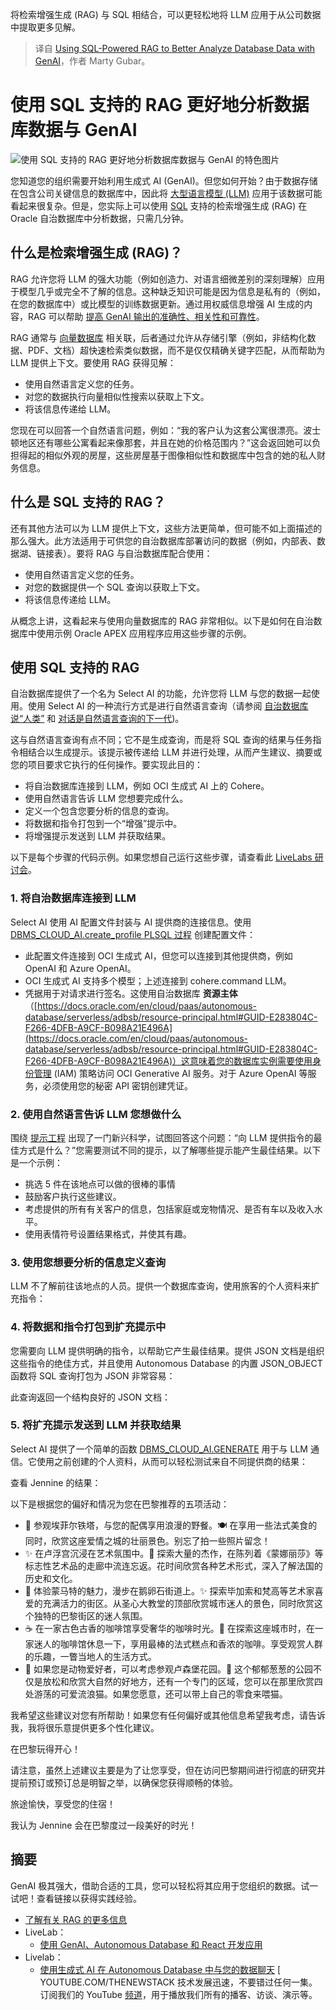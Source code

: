 
<!--
title: 使用 SQL 驱动的 RAG，通过 GenAI 更好地分析数据库数据
cover: https://cdn.thenewstack.io/media/2024/04/fe2bcf3a-paris-je-taime.jpeg
-->

将检索增强生成 (RAG) 与 SQL 相结合，可以更轻松地将 LLM 应用于从公司数据中提取更多见解。

> 译自 [Using SQL-Powered RAG to Better Analyze Database Data with GenAI](https://thenewstack.io/using-sql-powered-rag-to-better-analyze-database-data-with-genai/)，作者 Marty Gubar。


# 使用 SQL 支持的 RAG 更好地分析数据库数据与 GenAI

![使用 SQL 支持的 RAG 更好地分析数据库数据与 GenAI 的特色图片](https://cdn.thenewstack.io/media/2024/04/fe2bcf3a-paris-je-taime-1024x576.jpeg)

您知道您的组织需要开始利用生成式 AI (GenAI)。但您如何开始？由于数据存储在包含公司关键信息的数据库中，因此将 [大型语言模型 (LLM)](https://thenewstack.io/llm/) 应用于该数据可能看起来很复杂。但是，您实际上可以使用 [SQL](https://thenewstack.io/how-to-write-sql-queries/) 支持的检索增强生成 (RAG) 在 Oracle 自治数据库中分析数据，只需几分钟。

## 什么是检索增强生成 (RAG)？

RAG 允许您将 LLM 的强大功能（例如创造力、对语言细微差别的深刻理解）应用于模型几乎或完全不了解的信息。这种缺乏知识可能是因为信息是私有的（例如，在您的数据库中）或比模型的训练数据更新。通过用权威信息增强 AI 生成的内容，RAG 可以帮助 [提高 GenAI 输出的准确性、相关性和可靠性](https://thenewstack.io/retrieval-augmented-generation-for-llms/)。

RAG 通常与 [向量数据库](https://thenewstack.io/vector-databases-where-geometry-meets-machine-learning/) 相关联，后者通过允许从存储引擎（例如，非结构化数据、PDF、文档）超快速检索类似数据，而不是仅仅精确关键字匹配，从而帮助为 LLM 提供上下文。要使用 RAG 获得见解：

- 使用自然语言定义您的任务。
- 对您的数据执行向量相似性搜索以获取上下文。
- 将该信息传递给 LLM。

您现在可以回答一个自然语言问题，例如：“我的客户认为这套公寓很漂亮。波士顿地区还有哪些公寓看起来像那套，并且在她的价格范围内？”这会返回她可以负担得起的相似外观的房屋，这些房屋基于图像相似性和数据库中包含的她的私人财务信息。

## 什么是 SQL 支持的 RAG？

还有其他方法可以为 LLM 提供上下文，这些方法更简单，但可能不如上面描述的那么强大。此方法适用于可供您的自治数据库部署访问的数据（例如，内部表、数据湖、链接表）。要将 RAG 与自治数据库配合使用：

- 使用自然语言定义您的任务。
- 对您的数据提供一个 SQL 查询以获取上下文。
- 将该信息传递给 LLM。

从概念上讲，这看起来与使用向量数据库的 RAG 非常相似。以下是如何在自治数据库中使用示例 Oracle APEX 应用程序应用这些步骤的示例。

## 使用 SQL 支持的 RAG

自治数据库提供了一个名为 Select AI 的功能，允许您将 LLM 与您的数据一起使用。使用 Select AI 的一种流行方式是进行自然语言查询（请参阅 [自治数据库说“人类”](https://blogs.oracle.com/datawarehousing/post/autonomous-database-speaks-human?source=:ex:pw:::::&SC=:ex:pw:::::&pcode=) 和 [对话是自然语言查询的下一代](https://blogs.oracle.com/datawarehousing/post/conversations-are-the-next-generation-in-natural-language-queries?source=:ex:pw:::::TNS2&SC=:ex:pw:::::TNS2&pcode=))。

这与自然语言查询有点不同；它不是生成查询，而是将 SQL 查询的结果与任务指令相结合以生成提示。该提示被传递给 LLM 并进行处理，从而产生建议、摘要或您的项目要求它执行的任何操作。要实现此目的：

- 将自治数据库连接到 LLM，例如 OCI 生成式 AI 上的 Cohere。
- 使用自然语言告诉 LLM 您想要完成什么。
- 定义一个包含您要分析的信息的查询。
- 将数据和指令打包到一个“增强”提示中。
- 将增强提示发送到 LLM 并获取结果。

以下是每个步骤的代码示例。如果您想自己运行这些步骤，请查看此 [LiveLabs 研讨会](https://apexapps.oracle.com/pls/apex/r/dbpm/livelabs/view-workshop?wid=3910)。

### 1. 将自治数据库连接到 LLM

Select AI 使用 AI 配置文件封装与 AI 提供商的连接信息。使用 [DBMS_CLOUD_AI.create_profile PLSQL 过程](https://docs.oracle.com/en/cloud/paas/autonomous-database/serverless/adbsb/dbms-cloud-ai-package.html#GUID-D51B04DE-233B-48A2-BBFA-3AAB18D8C35C) 创建配置文件：

- 此配置文件连接到 OCI 生成式 AI，但您可以连接到其他提供商，例如 OpenAI 和 Azure OpenAI。
- OCI 生成式 AI 支持多个模型；上述连接到 cohere.command LLM。
- 凭据用于对请求进行签名。这使用自治数据库
**资源主体**（[https://docs.oracle.com/en/cloud/paas/autonomous-database/serverless/adbsb/resource-principal.html#GUID-E283804C-F266-4DFB-A9CF-B098A21E496A](https://docs.oracle.com/en/cloud/paas/autonomous-database/serverless/adbsb/resource-principal.html#GUID-E283804C-F266-4DFB-A9CF-B098A21E496A)）这意味着您的数据库实例需要使用身份管理 (IAM) 策略访问 OCI Generative AI 服务。对于 Azure OpenAI 等服务，必须使用您的秘密 API 密钥创建凭证。

### 2. 使用自然语言告诉 LLM 您想做什么

围绕 [提示工程](https://roadmap.sh/prompt-engineering) 出现了一门新兴科学，试图回答这个问题：“向 LLM 提供指令的最佳方式是什么？”您需要测试不同的提示，以了解哪些提示能产生最佳结果。以下是一个示例：

- 挑选 5 件在该地点可以做的很棒的事情
- 鼓励客户执行这些建议。
- 考虑提供的所有有关客户的信息，包括家庭或宠物情况、是否有车以及收入水平。
- 使用表情符号设置结果格式，并使其有趣。

### 3. 使用您想要分析的信息定义查询

LLM 不了解前往该地点的人员。提供一个数据库查询，使用旅客的个人资料来扩充指令：

### 4. 将数据和指令打包到扩充提示中

您需要向 LLM 提供明确的指令，以帮助它产生最佳结果。提供 JSON 文档是组织这些指令的绝佳方式，并且使用 Autonomous Database 的内置 JSON_OBJECT 函数将 SQL 查询打包为 JSON 非常容易：

此查询返回一个结构良好的 JSON 文档：

### 5. 将扩充提示发送到 LLM 并获取结果

Select AI 提供了一个简单的函数 [DBMS_CLOUD_AI.GENERATE](https://docs.oracle.com/en/cloud/paas/autonomous-database/serverless/adbsb/dbms-cloud-ai-package.html#GUID-7B438E87-0E9A-4318-BA01-3BE1A5851229) 用于与 LLM 通信。它使用之前创建的个人资料，从而可以轻松测试来自不同提供商的结果：

查看 Jennine 的结果：

以下是根据您的偏好和情况为您在巴黎推荐的五项活动：

- 🥂 参观埃菲尔铁塔，与您的配偶享用浪漫的野餐。🍽️ 在享用一些法式美食的同时，欣赏这座爱情之城的壮丽景色。别忘了拍一些照片留念！
- ✨ 在卢浮宫沉浸在艺术氛围中。🎨 探索大量的杰作，在陈列着《蒙娜丽莎》等标志性艺术品的走廊中流连忘返。花时间欣赏各种艺术形式，深入了解法国的历史和文化。
- 🚶 体验蒙马特的魅力，漫步在鹅卵石街道上。✨ 探索毕加索和梵高等艺术家喜爱的充满活力的街区。从圣心大教堂的顶部欣赏城市迷人的景色，同时欣赏这个独特的巴黎街区的迷人氛围。
- ☕️ 在一家古色古香的咖啡馆享受奢华的咖啡时光。🧐 在探索这座城市时，在一家迷人的咖啡馆休息一下，享用最棒的法式糕点和香浓的咖啡。享受观赏人群的乐趣，一瞥当地人的生活方式。
- 🐶 如果您是动物爱好者，可以考虑参观卢森堡花园。🐶 这个郁郁葱葱的公园不仅是放松和欣赏大自然的好地方，还有一个专门的区域，您可以在那里欣赏四处游荡的可爱流浪猫。如果您愿意，还可以带上自己的零食来喂猫。

我希望这些建议对您有所帮助！如果您有任何偏好或其他信息希望我考虑，请告诉我，我将很乐意提供更多个性化建议。

在巴黎玩得开心！

请注意，虽然上述建议主要是为了让您享受，但在访问巴黎期间进行彻底的研究并提前预订或预订总是明智之举，以确保您获得顺畅的体验。

旅途愉快，享受您的住宿！

我认为 Jennine 会在巴黎度过一段美好的时光！

## 摘要

GenAI 极其强大，借助合适的工具，您可以轻松将其应用于您组织的数据。试一试吧！查看链接以获得实践经验。

- [了解有关 RAG 的更多信息](https://www.oracle.com/artificial-intelligence/generative-ai/retrieval-augmented-generation-rag/?source=:ex:pev:::::TNS3&SC=:ex:pev:::::TNS3&pcode=)
- LiveLab：
  - [使用 GenAI、Autonomous Database 和 React 开发应用](https://apexapps.oracle.com/pls/apex/r/dbpm/livelabs/view-workshop?wid=3910)
- Livelab：
  - [使用生成式 AI 在 Autonomous Database 中与您的数据聊天](https://apexapps.oracle.com/pls/apex/r/dbpm/livelabs/view-workshop?wid=3831) [
    YOUTUBE.COM/THENEWSTACK
    技术发展迅速，不要错过任何一集。订阅我们的 YouTube
[频道](https://youtube.com/thenewstack?sub_confirmation=1)，用于播放我们所有的播客、访谈、演示等。